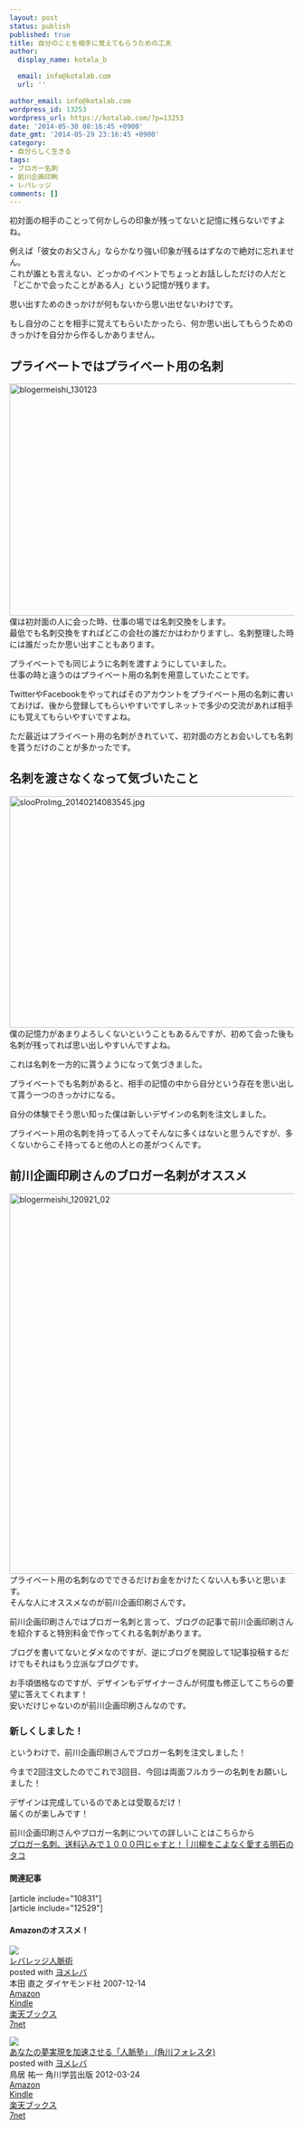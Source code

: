 ```yaml
---
layout: post
status: publish
published: true
title: 自分のことを相手に覚えてもらうための工夫
author:
  display_name: kotala_b

  email: info@kotalab.com
  url: ''

author_email: info@kotalab.com
wordpress_id: 13253
wordpress_url: https://kotalab.com/?p=13253
date: '2014-05-30 08:16:45 +0900'
date_gmt: '2014-05-29 23:16:45 +0900'
category:
- 自分らしく生きる
tags:
- ブロガー名刺
- 前川企画印刷
- レバレッジ
comments: []
---
```

<p>初対面の相手のことって何かしらの印象が残ってないと記憶に残らないですよね。</p>
<p>例えば「彼女のお父さん」ならかなり強い印象が残るはずなので絶対に忘れません。<br />
これが誰とも言えない、どっかのイベントでちょっとお話ししただけの人だと「どこかで会ったことがある人」という記憶が残ります。</p>
<p>思い出すためのきっかけが何もないから思い出せないわけです。</p>
<p>もし自分のことを相手に覚えてもらいたかったら、何か思い出してもらうためのきっかけを自分から作るしかありません。<br />
<!--more--></p>
<h2>プライベートではプライベート用の名刺</h2>
<p><img src="https://kotalab.com/wp-content/uploads/blogermeishi_130123-448x336.jpg" alt="blogermeishi_130123" width="546" height="410" class="alignnone size-full wp-image-5857" /><br />
僕は初対面の人に会った時、仕事の場では名刺交換をします。<br />
最低でも名刺交換をすればどこの会社の誰だかはわかりますし、名刺整理した時には誰だったか思い出すこともあります。</p>
<p>プライベートでも同じように名刺を渡すようにしていました。<br />
仕事の時と違うのはプライベート用の名刺を用意していたことです。</p>
<p>TwitterやFacebookをやってればそのアカウントをプライベート用の名刺に書いておけば、後から登録してもらいやすいですしネットで多少の交流があれば相手にも覚えてもらいやすいですよね。</p>
<p>ただ最近はプライベート用の名刺がきれていて、初対面の方とお会いしても名刺を貰うだけのことが多かったです。</p>
<h2>名刺を渡さなくなって気づいたこと</h2>
<p><img src="https://kotalab.com/wp-content/uploads/slooProImg_20140214083545-546x409.jpg" alt="slooProImg_20140214083545.jpg" width="546" height="409" class="alignnone size-large wp-image-10830" />僕の記憶力があまりよろしくないということもあるんですが、初めて会った後も名刺が残ってれば思い出しやすいんですよね。</p>
<p>これは名刺を一方的に貰うようになって気づきました。</p>
<p>プライベートでも名刺があると、相手の記憶の中から自分という存在を思い出して貰う一つのきっかけになる。</p>
<p>自分の体験でそう思い知った僕は新しいデザインの名刺を注文しました。</p>
<p>プライベート用の名刺を持ってる人ってそんなに多くはないと思うんですが、多くないからこそ持ってると他の人との差がつくんです。</p>
<h2>前川企画印刷さんのブロガー名刺がオススメ</h2>
<p><img src="https://kotalab.com/wp-content/uploads/blogermeishi_120921_02.jpg" alt="blogermeishi_120921_02" width="896" height="672" class="alignnone size-full wp-image-2917" /><br />
プライベート用の名刺なのでできるだけお金をかけたくない人も多いと思います。<br />
そんな人にオススメなのが前川企画印刷さんです。</p>
<p>前川企画印刷さんではブロガー名刺と言って、ブログの記事で前川企画印刷さんを紹介すると特別料金で作ってくれる名刺があります。</p>
<p>ブログを書いてないとダメなのですが、逆にブログを開設して1記事投稿するだけでもそれはもう立派なブログです。</p>
<p>お手頃価格なのですが、デザインもデザイナーさんが何度も修正してこちらの要望に答えてくれます！<br />
安いだけじゃないのが前川企画印刷さんなのです。</p>
<h3>新しくしました！</h3>
<p>というわけで、前川企画印刷さんでブロガー名刺を注文しました！</p>
<p>今まで2回注文したのでこれで3回目、今回は両面フルカラーの名刺をお願いしました！</p>
<p>デザインは完成しているのであとは受取るだけ！<br />
届くのが楽しみです！</p>
<p>前川企画印刷さんやブロガー名刺についての詳しいことはこちらから<br />
<a href="http://www.senryu575.com/archives/653" target="_blank">ブロガー名刺、送料込みで１０００円じゃすと！ | 川柳をこよなく愛する明石のタコ</a><a href="http://b.hatena.ne.jp/entry/http://www.senryu575.com/archives/653" target="_blank"><img border="0" src="http://b.hatena.ne.jp/entry/image/http://www.senryu575.com/archives/653" alt="" /></a></p>
<h4 class="rel">関連記事</h4>
<p>[article include="10831"]<br />
[article include="12529"]</p>
<h4 class="aam">Amazonのオススメ！</h4>
<div class="booklink-box">
<div class="booklink-image"><a href="http://www.amazon.co.jp/exec/obidos/asin/4478002754/same-22/" rel="nofollow" target="_blank"><img src="http://ecx.images-amazon.com/images/I/41vVRaHG7ZL._SL160_.jpg" style="border: none;" /></a></div>
<div class="booklink-info">
<div class="booklink-name"><a href="http://www.amazon.co.jp/exec/obidos/asin/4478002754/same-22/" rel="nofollow" target="_blank">レバレッジ人脈術</a>
<div class="booklink-powered-date">posted with <a href="http://yomereba.com" rel="nofollow" target="_blank">ヨメレバ</a></div>
</div>
<div class="booklink-detail">本田 直之 ダイヤモンド社 2007-12-14    </div>
<div class="booklink-link2">
<div class="shoplinkamazon"><a href="http://www.amazon.co.jp/exec/obidos/asin/4478002754/same-22/" rel="nofollow" target="_blank" title="アマゾン" >Amazon</a></div>
<div class="shoplinkkindle"><a href="http://www.amazon.co.jp/gp/search?keywords=%83%8C%83o%83%8C%83b%83W%90l%96%AC%8Fp&__mk_ja_JP=%83J%83%5E%83J%83i&url=node%3D2275256051&tag=same-22" rel="nofollow" target="_blank" >Kindle</a></div>
<div class="shoplinkrakuten"><a href="http://hb.afl.rakuten.co.jp/hgc/0fa7afc8.bbfc196a.0fa7afc9.d56c38f1/?pc=http%3A%2F%2Fbooks.rakuten.co.jp%2Frb%2F5149937%2F%3Fscid%3Daf_ich_link_urltxt%26m%3Dhttp%3A%2F%2Fm.rakuten.co.jp%2Fev%2Fbook%2F" rel="nofollow" target="_blank" title="楽天ブックス" >楽天ブックス</a></div>
<div class="shoplinkseven"><a href="http://ck.jp.ap.valuecommerce.com/servlet/referral?sid=2967684&pid=882584357&vc_url=http%3A%2F%2Fwww.7netshopping.jp%2Fbooks%2Fsearch_result%2F%3Fctgy%3Dbooks%26code%3D4478002754" rel="nofollow" target="_blank" title="セブンネットショッピング" >7net</a></div>
</p></div>
</div>
<div class="booklink-footer"></div>
</div>
<div class="booklink-box">
<div class="booklink-image"><a href="http://www.amazon.co.jp/exec/obidos/asin/4046537825/same-22/" rel="nofollow" target="_blank"><img src="http://ecx.images-amazon.com/images/I/41y1l-8CclL._SL160_.jpg" style="border: none;" /></a></div>
<div class="booklink-info">
<div class="booklink-name"><a href="http://www.amazon.co.jp/exec/obidos/asin/4046537825/same-22/" rel="nofollow" target="_blank">あなたの夢実現を加速させる「人脈塾」 (角川フォレスタ)</a>
<div class="booklink-powered-date">posted with <a href="http://yomereba.com" rel="nofollow" target="_blank">ヨメレバ</a></div>
</div>
<div class="booklink-detail">鳥居 祐一 角川学芸出版 2012-03-24    </div>
<div class="booklink-link2">
<div class="shoplinkamazon"><a href="http://www.amazon.co.jp/exec/obidos/asin/4046537825/same-22/" rel="nofollow" target="_blank" title="アマゾン" >Amazon</a></div>
<div class="shoplinkkindle"><a href="http://www.amazon.co.jp/exec/obidos/ASIN/B00EETOQPI/same-22/" rel="nofollow" target="_blank" >Kindle</a></div>
<div class="shoplinkrakuten"><a href="http://hb.afl.rakuten.co.jp/hgc/0fa7afc8.bbfc196a.0fa7afc9.d56c38f1/?pc=http%3A%2F%2Fbooks.rakuten.co.jp%2Frb%2F11592728%2F%3Fscid%3Daf_ich_link_urltxt%26m%3Dhttp%3A%2F%2Fm.rakuten.co.jp%2Fev%2Fbook%2F" rel="nofollow" target="_blank" title="楽天ブックス" >楽天ブックス</a></div>
<div class="shoplinkseven"><a href="http://ck.jp.ap.valuecommerce.com/servlet/referral?sid=2967684&pid=882584357&vc_url=http%3A%2F%2Fwww.7netshopping.jp%2Fbooks%2Fsearch_result%2F%3Fctgy%3Dbooks%26code%3D4046537825" rel="nofollow" target="_blank" title="セブンネットショッピング" >7net</a></div>
</p></div>
</div>
<div class="booklink-footer"></div>
</div>
